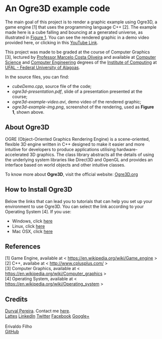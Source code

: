 <html>
<body>
<h1>An Ogre3D example code</h1>

The main goal of this project is to render a graphic example using Ogre3D, a game engine [1] that uses the programming language C++ [2]. The example made here is a cube falling and bouncing at a generated universe, as illustrated in <a href="http://durvalpereira.com.br/ufal/ogre3d-example-img.png" target="_blank">Figure 1</a>. You can see the rendered graphic in a demo video provided here, or clicking in this <a href="https://youtu.be/6D-yYNROVGs" target="_blank">YouTube Link</a>.

This project was made to be graded at the course of Computer Graphics [3], lectured by
<a href="https://github.com/oliveiramc" target="_blank">Professor Marcelo Costa Oliveira</a> and available at <a href='http://www.ufal.edu.br/unidadeacademica/ic/graduacao/ciencia-da-computacao' target='_blank'>Computer Science</a> and <a href='http://www.ufal.edu.br/unidadeacademica/ic/graduacao/engenharia-de-computacao' target='_blank'>Computer Engineering</a> degrees of the <a href="http://www.ic.ufal.br" target="_blank">Institute of Computing</a> at <a href="http://www.ufal.edu.br" target="_blank">UFAL - Federal University of Alagoas</a>.

In the source files, you can find:

<ul>
	<li><i>cubeDemo.cpp</i>, source file of the code;</li>
	<li><i>ogre3d-presentation.pdf</i>, slide of a presentation presented at the course;</li>
	<li><i>ogre3d-example-video.avi</i>, demo video of the rendered graphic;</li>
	<li><i>ogre3d-example-img.png</i>, screenshot of the rendering, used as <b>Figure 1</b>, shown above.</li>
</ul>

<h2>About Ogre3D</h2>

OGRE (Object-Oriented Graphics Rendering Engine) is a scene-oriented, flexible 3D engine written in C++ designed to make it easier and more intuitive for developers to produce applications utilising hardware-accelerated 3D graphics. The class library abstracts all the details of using the underlying system libraries like Direct3D and OpenGL and provides an interface based on world objects and other intuitive classes.<br>

To know more about <b>Ogre3D</b>, visit the official website: <a href="http://www.ogre3d.org/" target="_blank">Ogre3D.org</a>

<h2>How to Install Ogre3D</h2>

Below the links that can lead you to tutorials that can help you set up your environment to use Ogre3D. You can select the link according to your Operating System [4]. If you use:

<ul>
	<li>Windows, click <a href="http://www.ogre3d.org/tikiwiki/Installing+the+Ogre+SDK" target="_blank">here</a></li>
	<li>Linux, click <a href="http://www.ogre3d.org/tikiwiki/Installing+the+Ogre+SDK?tikiversion=Linux" target="_blank">here</a></li>
	<li>Mac OSX, click <a href="http://www.ogre3d.org/tikiwiki/Installing+the+Ogre+SDK?tikiversion=Mac+OS+X" target="_blank">here</a></li>
</ul>

<h2>References</h2>

[1] Game Engine, available at < https://en.wikipedia.org/wiki/Game_engine > <br>
[2] C++, availabe at < http://www.cplusplus.com/ > <br>
[3] Computer Graphics, available at < https://en.wikipedia.org/wiki/Computer_graphics > <br>
[4] Operating System, available at < https://en.wikipedia.org/wiki/Operating_system > <br>

<h2>Credits</h2>

<a href="http://www.durvalpereira.com.br" target="_blank">Durval Pereira</a>. Contact me <a href="mailto:contato@durvalpereira.com.br">here</a>.<br>
<a href="http://bit.ly/durvallattes" target="_blank">Lattes</a> <a href="http://www.linkedin.com/in/DurvalPereira" target="_blank">LinkedIn</a> <a href="http://twitter.com/durvalpcn" target="_blank">Twitter</a> <a href="http://www.facebook.com/durvalpereiracn" target="_blank">Facebook</a> <a href="http://plus.google.com/+DurvalPereiraCesar" target="_blank">Google+</a><br><br>
Erivaldo Filho<br>
<a href="https://github.com/erivaldofilho2" target="_blank">GitHub</a>

</body>
<html>